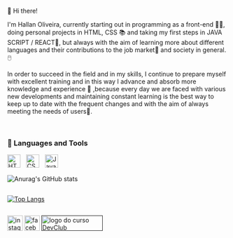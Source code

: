 📢 Hi there!

<p>I'm Hallan Oliveira, currently starting out in programming as a front-end 🧑‍💻, doing personal projects in HTML, CSS 📚 and taking my first steps in JAVA SCRIPT / REACT📌, but always with the aim of learning more about different languages and their contributions to the job market💼 and society in general.🖱️

In order to succeed in the field and in my skills, I continue to prepare myself with excellent training and in this way I advance and absorb more knowledge and experience 🚀 ,because every day we are faced with various new developments and maintaining constant learning is the best way to keep up to date with the frequent changes and with the aim of always meeting the needs of users📍.</p>
<br>
### 🧰 Languages and Tools 

<img align="left" alt="HTML" width="30px" style="padding-right:10px;" src="https://cdn.jsdelivr.net/gh/devicons/devicon/icons/html5/html5-plain.svg" />
<img align="left" alt="CSS" width="30px" style="padding-right:10px;" src="https://cdn.jsdelivr.net/gh/devicons/devicon/icons/css3/css3-plain.svg" />
<img align="left" alt="JavaScript" width="30px" style="padding-right:10px;" src="https://cdn.jsdelivr.net/gh/devicons/devicon/icons/javascript/javascript-plain.svg" />
<br />
<h2></h2>

![Anurag's GitHub stats](https://github-readme-stats.vercel.app/api?username=hallanoliveira&show_icons=true&theme=transparent)

<h2></h2>

[![Top Langs](https://github-readme-stats.vercel.app/api/top-langs/?username=hallanoliveira)](https://github.com/anuraghazra/github-readme-stats)


<h2></h2>

<a href="https://www.instagram.com/hallanolliveira/"><img width="35" height="35" src="https://img.icons8.com/ios-filled/50/FFFFFF/instagram-new--v1.png" alt="instagram-new--v1"/></a> 
<a href="https://www.facebook.com/hallan.p.oliveira"><img width="35" height="35" src="https://img.icons8.com/ios-filled/50/FFFFFF/facebook--v1.png" alt="facebook--v1"/></a>
<a href=""><img width="140" height="35" src="https://rodolfomori.com.br/wp-content/uploads/2023/05/logo.png" alt="logo do curso DevClub"></a>



